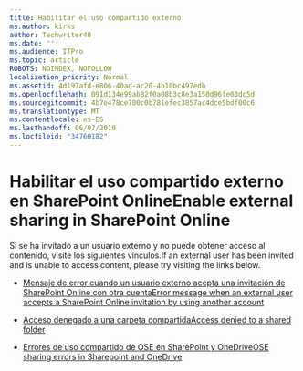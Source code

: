 ```yaml
---
title: Habilitar el uso compartido externo
ms.author: kirks
author: Techwriter40
ms.date: ''
ms.audience: ITPro
ms.topic: article
ROBOTS: NOINDEX, NOFOLLOW
localization_priority: Normal
ms.assetid: 4d197afd-e806-40ad-ac20-4b10bc497edb
ms.openlocfilehash: 091d134e99ab82f0a08b3c8e3a150d96fe03dc5d
ms.sourcegitcommit: 4b7e478ce700c0b781efec3857ac4dce5bdf00c6
ms.translationtype: MT
ms.contentlocale: es-ES
ms.lasthandoff: 06/07/2019
ms.locfileid: "34760182"
---
```

# <a name="enable-external-sharing-in-sharepoint-online"></a><span data-ttu-id="5620c-102">Habilitar el uso compartido externo en SharePoint Online</span><span class="sxs-lookup"><span data-stu-id="5620c-102">Enable external sharing in SharePoint Online</span></span>

<span data-ttu-id="5620c-103">Si se ha invitado a un usuario externo y no puede obtener acceso al contenido, visite los siguientes vínculos.</span><span class="sxs-lookup"><span data-stu-id="5620c-103">If an external user has been invited and is unable to access content, please try visiting the links below.</span></span>

- [<span data-ttu-id="5620c-104">Mensaje de error cuando un usuario externo acepta una invitación de SharePoint Online con otra cuenta</span><span class="sxs-lookup"><span data-stu-id="5620c-104">Error message when an external user accepts a SharePoint Online invitation by using another account</span></span>](https://support.office.com/article/Error-message-when-an-external-user-accepts-a-SharePoint-Online-invitation-by-using-another-account-f0d34413-ea7c-42c7-a485-c4e5d421e5f0)

- [<span data-ttu-id="5620c-105">Acceso denegado a una carpeta compartida</span><span class="sxs-lookup"><span data-stu-id="5620c-105">Access denied to a shared folder</span></span>](https://support.office.com/client/d678b57a-53ad-4414-9423-d8726a0c532f)

- [<span data-ttu-id="5620c-106">Errores de uso compartido de OSE en SharePoint y OneDrive</span><span class="sxs-lookup"><span data-stu-id="5620c-106">OSE sharing errors in Sharepoint and OneDrive</span></span>](https://docs.microsoft.com/sharepoint/sharepoint-onedrive-error-message)

